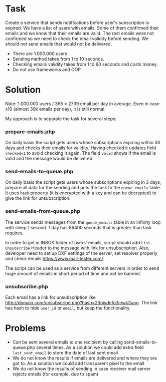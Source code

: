 # Task
Create a service that sends notifications before user's subscription is expired. We have a list of users with emails. Some of them confirmed their emails and we know that their emails are valid. The rest emails were not confirmed so we need to check the email validity before sending. We should not send emails that would not be delivered.
* There are 1.000.000 users
* Sending method takes from 1 to 10 seconds.
* Checking emails validity takes from 1 to 60 seconds and costs money. 
* Do not use frameworks and OOP


# Solution
Note: 1.000.000  users / 365 = 2739 email per day in average. Even in case x10 (almost 30k emails per day), it is still normal.

My approach is to separate the task for several steps:

### prepare-emails.php
On daily basis the script gets users whose subscriptions expiring within 30 days and checks their emails for validity. Having checked it updates field `checked=1` to avoid checking it again. The field `valid` shows if the email is valid and the message would be delivered.

### send-emails-to-queue.php
On daily basis the script gets users whose subscriptions expiring in 3 days, prepare all data for the sending and puts the task to the `queue_emails` table. It uses `hash` property (it is encrypted with a key and can be decrypted) to give the link for unsubscription.

### send-emails-from-queue.php
The service sends messages from the `queue_emails` table in an infinity loop with sleep 1 second. 1 day has 86400 seconds that is greater than task requires. 

In order to get in INBOX folder of users' emails, script should add `List-Unsubscribe` Header to the message with link for unsubscription. Also, developer need to set up DXF settings of the server, set resolver properly and check emails https://www.mail-tester.com/.

The script can be used as a service from different servers in order to send huge amount of emails in short period of time and not be banned.

### unsubscribe.php
Each email has a link for unsubscription like http://domain.com/unsubscribe.php?hash=23oisdnfo3inwk3ung. The link has hash to hide `user_id` or `email`, but keep the functionality.


# Problems
* Can be sent several emails to one recipient by calling send-emails-to-queue.php several times. As a solution we could add extra field `last_sent_email` to store the date of last sent email
* We do not know the results if emails are delivered and where they are got to. As a solution we could add transparent pixel to the email
* We do not know the results of sending in case receiver mail server rejects emails (for example, due to spam)